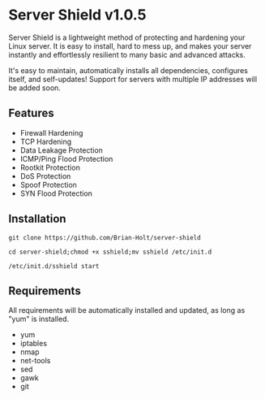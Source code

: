 Server Shield v1.0.5
=============

Server Shield is a lightweight method of protecting and hardening your Linux server. It is
easy to install, hard to mess up, and makes your server instantly and effortlessly resilient
to many basic and advanced attacks.

It's easy to maintain, automatically installs all dependencies, configures itself, and self-updates!
Support for servers with multiple IP addresses will be added soon.


Features
--------

* Firewall Hardening
* TCP Hardening
* Data Leakage Protection
* ICMP/Ping Flood Protection
* Rootkit Protection
* DoS Protection
* Spoof Protection
* SYN Flood Protection


Installation
------------

    git clone https://github.com/Brian-Holt/server-shield

    cd server-shield;chmod +x sshield;mv sshield /etc/init.d

    /etc/init.d/sshield start    


Requirements
--------
All requirements will be automatically installed and updated, as long as "yum" is installed.

* yum
* iptables
* nmap
* net-tools
* sed
* gawk
* git